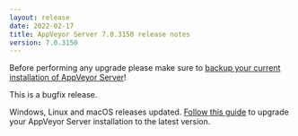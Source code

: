```yaml
---
layout: release
date: 2022-02-17
title: AppVeyor Server 7.0.3150 release notes
version: 7.0.3150
---
```


Before performing any upgrade please make sure to [backup your current installation of AppVeyor Server](/docs/server/maintenance/#backuprestore-appveyor-server)!

This is a bugfix release.

Windows, Linux and macOS releases updated. [Follow this guide](/docs/server/maintenance/#upgrading-appveyor-server) to upgrade your AppVeyor Server installation to the latest version.